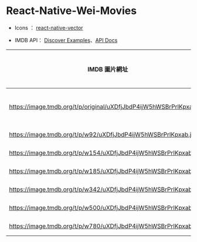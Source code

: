 # React-Native-Wei-Movies

- Icons ： [react-native-vector](https://github.com/oblador/react-native-vector-icons)

- IMDB API： [Discover Examples](https://www.themoviedb.org/documentation/api/discover)、[API Docs](https://developers.themoviedb.org/3/movies/get-movie-details)

| IMDB 圖片網址                                                       | 對應尺寸 |
| ------------------------------------------------------------------- | -------- |
| https://image.tmdb.org/t/p/original/uXDfjJbdP4ijW5hWSBrPrlKpxab.jpg | 原始尺寸 |
| https://image.tmdb.org/t/p/w92/uXDfjJbdP4ijW5hWSBrPrlKpxab.jpg      | 寬 92    |
| https://image.tmdb.org/t/p/w154/uXDfjJbdP4ijW5hWSBrPrlKpxab.jpg     | 寬 154   |
| https://image.tmdb.org/t/p/w185/uXDfjJbdP4ijW5hWSBrPrlKpxab.jpg     | 寬 185   |
| https://image.tmdb.org/t/p/w342/uXDfjJbdP4ijW5hWSBrPrlKpxab.jpg     | 寬 342   |
| https://image.tmdb.org/t/p/w500/uXDfjJbdP4ijW5hWSBrPrlKpxab.jpg     | 寬 500   |
| https://image.tmdb.org/t/p/w780/uXDfjJbdP4ijW5hWSBrPrlKpxab.jpg     | 寬 780   |
